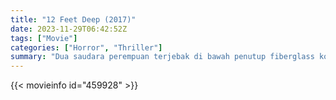 ```yaml
---
title: "12 Feet Deep (2017)"
date: 2023-11-29T06:42:52Z
tags: ["Movie"]
categories: ["Horror", "Thriller"]
summary: "Dua saudara perempuan terjebak di bawah penutup fiberglass kolam renang umum berukuran Olimpiade dan harus berani menghadapi dingin dan satu sama lain untuk bertahan hidup di malam yang mengerikan."
---
```


<mux-player stream-type="on-demand"
src="https://kp3d-my.sharepoint.com/personal/ryoo_kp3d_onmicrosoft_com/_layouts/15/download.aspx?share=ESQM3CmPvhNMnyf64BJkDfsBm0BXwYAN-OTUKca3JQg_VA" prefer-playback="mse" controls>

</mux-player>


{{< movieinfo id="459928" >}}

<script src="https://cdn.jsdelivr.net/npm/@mux/mux-player"></script>

 <script type="application/ld+json ">
{
"@context": "https://schema.org/",
"@type": "VideoObject",
"name": "12 Feet Deep (2017)",
"contentUrl": "https://stream.mux.com/IHW7mGBDCOdL2SuEV4Wl5DgQzqUlV1uotoDEbWnskPQ.m3u8",
"thumbnailUrl": "https://www.themoviedb.org/t/p/original/jmA9beIcF6wrg2VXdhYWzLsCOQR.jpg?width=314&fit_mode=preserve&time=25",
"uploadDate": "2023-11-29T06:42:52Z",
}

</script>
